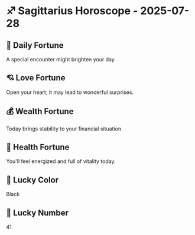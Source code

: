 # ♐ Sagittarius Horoscope - 2025-07-28

## 🎯 Daily Fortune

A special encounter might brighten your day.

## 💘 Love Fortune

Open your heart; it may lead to wonderful surprises.

## 💰 Wealth Fortune

Today brings stability to your financial situation.

## 🌱 Health Fortune

You'll feel energized and full of vitality today.

## 🎨 Lucky Color

Black

## 🔢 Lucky Number

41
